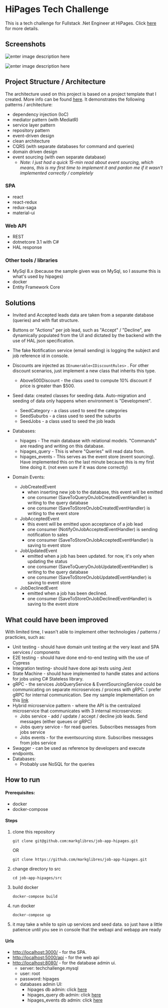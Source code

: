 
# HiPages Tech Challenge
This is a tech challenge for Fullstack .Net Engineer at HiPages. Click [here](https://github.com/hipages/tech-test-dot-net-engineer) for more details.

## Screenshots
![enter image description here](https://github.com/markglibres/job-app-hipages/blob/master/assets/invited.png?raw=true)

![enter image description here](https://github.com/markglibres/job-app-hipages/blob/master/assets/accepted2.png?raw=true)
## Project Structure / Architecture
The architecture used on this project is based on a project template that I created. More info can be found [here](https://github.com/markglibres/dotnetcore-service-template).
It demonstrates the following patterns /  architecture:
* dependency injection (IoC)
* mediator pattern (with MediatR)
* service layer pattern
* repository pattern
* event-driven design
* clean architecture
* CQRS (with separate databases for command and queries)
* domain driven design
* event sourcing (with own separate database)
	* *Note: I just had a quick 15-min read about event sourcing, which means, this is my first time to implement it and pardon me if it wasn't implemented correctly / completely*

### SPA
* react
* react-redux
* redux-saga
* material-ui

### Web API
 * REST
 * dotnetcore 3.1 with C#
 * HAL response
 
 ### Other tools / libraries
 *  MySql 8.x (because the sample given was on MySql, so I assume this is what's used by hipages)
 * docker
 * Entity Framework Core

## Solutions
* Invited and Accepted leads data are taken from a separate database (queries) and with flat structure.

* Buttons or "Actions" per job lead, such as "Accept" / "Decline", are dynamically populated from the UI and dictated by the backend with the use of HAL json specification.
* The fake Notification service (email sending) is logging the subject and job reference id in console.
* Discounts are injected as `IEnumerable<IDiscountRules>` . For other discount scenarios, just implement a new class that inherits this type.
	* Above500Discount - the class used to compute 10% discount if price is greater than $500.
* Seed data: created classes for seeding data. Auto-migration and  seeding of data only happens when environment is "Development". 
	* SeedCategory - a class used to seed the categories
	* SeedSuburbs - a class used to seed the suburbs
	* SeedJobs - a class used to seed the job leads
* Databases:
	* hipages - The main database with relational models. "Commands" are reading and writing on this database.
	* hipages_query - This is where "Queries" will read data from. 
	* hipages_events - This serves as the event store (event sourcing). Have implemented this on the last minute because this is my first time doing it. (not even sure if it was done correctly)
* Domain Events:
	* JobCreatedEvent 
		* when inserting new job to the database, this event will be emitted
		* one consumer (SaveToQueryOnJobCreatedEventHandler) is writing to the query database
		* one consumer (SaveToStoreOnJobCreatedEventHandler) is writing to the event store
	* JobAcceptedEvent
		* this event will be emitted upon acceptance of a job lead
		* one consumer (NotifyOnJobAcceptedEventHandler) is sending notification to sales
		* one consumer (SaveToStoreOnJobAcceptedEventHandler) is saving to event store
	* JobUpdatedEvent
		* emitted when a job has been updated. for now, it's only when updating the status
		* one consumer (SaveToQueryOnJobUpdatedEventHandler) is writing to the query database
		* one consumer (SaveToStoreOnJobUpdatedEventHandler) is saving to event store
	* JobDeclinedEvent
		* emitted when a job has been declined.
		* one consumer (SaveToStoreOnJobDeclinedEventHandler) is saving to the event store
		
## What could have been improved
With limited time, I wasn't able to implement other technologies / patterns / practicies, such as:
* Unit testing - should have domain unit testing at the very least and SPA services / components
* E2E testing - should have done end-to-end testing with the use of Cypress
* Integration testing- should have done api tests using Jest
* State Machine - should have implemented to handle states and actions for jobs using C# Stateless library.
* gRPC - the services JobQueryService & EventSourcingService could be communicating on separate microservices / process with gRPC. I prefer gRPC for internal communication. See my sample implementation on this [link](https://github.com/markglibres/job-app-deltatre)
* Hybrid microservice pattern - where the API is the centralized microservice that communicates with 3 internal microservices:
	* Jobs service - add / update / accept / decline job leads. Send messages (either queues or gRPC) 
	* Jobs query service - for read queries. Subscribes messages from jobs service
	* Jobs events - for the eventsourcing store. Subscribes messages from jobs service
* Swagger - can be used as reference by developers and execute endpoints.
* Databases:
	* Probably use NoSQL for the queries

## How to run
#### Prerequisites:
* docker
* docker-compose

#### Steps
1. clone this repository 
	```
	git clone git@github.com:markglibres/job-app-hipages.git
	```
	OR
	```
	git clone https://github.com/markglibres/job-app-hipages.git
	```
2. change directory to src
	```
	cd job-app-hipages/src
	```
3. build docker
	```
	docker-compose build
	```
4. run docker
	```
	docker-compose up
	```
5. it may take a while to spin up services and seed data. so just have a little patience until you see in console that the webapi and webapp are ready

#### Urls
* [http://localhost:3000/](http://localhost:3000/) - for the SPA. 
* [http://localhost:5000/api](http://localhost:5000/api) - for the web api
* [http://localhost:8080/](http://localhost:8080/) - for the database admin ui. 
	* server: techchallenge.mysql
	* user: root
	* password: hipages
	*	databases admin UI:
		* hipages db admin: click [here](http://localhost:8080/?server=techchallenge.mysql&username=root&db=hipages&select=jobs)
		* hipages_query db admin: click [here](http://localhost:8080/?server=techchallenge.mysql&username=root&db=hipages_query&select=jobs_info)
		* hipages_events db admin: click [here](http://localhost:8080/?server=techchallenge.mysql&username=root&db=hipages_events&select=job_events)
